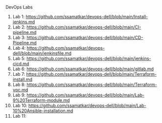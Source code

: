 DevOps Labs
1. Lab 1: https://github.com/ssamatkar/devops-dell/blob/main/Install-jenkins.md
2. Lab 2: https://github.com/ssamatkar/devops-dell/blob/main/CI-pipeline.md
3. Lab 3: https://github.com/ssamatkar/devops-dell/blob/main/CD-Pipeline.md
4. Lab 4: https://github.com/ssamatkar/devops-dell/blob/main/jenkinsfile.md
5. Lab 5: https://github.com/ssamatkar/devops-dell/blob/main/jenkins-cicd.md
6. Lab 6: https://github.com/ssamatkar/devops-dell/blob/main/gitlab.md
7. Lab 7: https://github.com/ssamatkar/devops-dell/blob/main/Terraform-install.md
8. Lab 8: https://github.com/ssamatkar/devops-dell/blob/main/Terraform-vpc.md
9. Lab 9: https://github.com/ssamatkar/devops-dell/blob/main/Lab-9%20Terraform-module.md
10. Lab 10: https://github.com/ssamatkar/devops-dell/blob/main/Lab-10%20Ansible-installation.md
11. Lab 11: 
